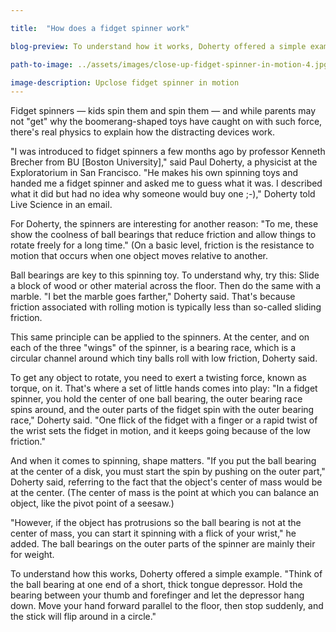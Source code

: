 ```yaml
---

title:  "How does a fidget spinner work"

blog-preview: To understand how it works, Doherty offered a simple example. "Think of the ball bearing at one end of a short, thick tongue depressor. Hold the bearing between your thumb and forefinger and

path-to-image: ../assets/images/close-up-fidget-spinner-in-motion-4.jpg

image-description: Upclose fidget spinner in motion
---
```


Fidget spinners ― kids spin them and spin them ― and while parents may not "get" why the boomerang-shaped toys have caught on with such force, there's real physics to explain how the distracting devices work.

"I was introduced to fidget spinners a few months ago by professor Kenneth Brecher from BU [Boston University]," said Paul Doherty, a physicist at the Exploratorium in San Francisco. "He makes his own spinning toys and handed me a fidget spinner and asked me to guess what it was. I described what it did but had no idea why someone would buy one ;-)," Doherty told Live Science in an email.

For Doherty, the spinners are interesting for another reason: "To me, these show the coolness of ball bearings that reduce friction and allow things to rotate freely for a long time." (On a basic level, friction is the resistance to motion that occurs when one object moves relative to another.

Ball bearings are key to this spinning toy. To understand why, try this: Slide a block of wood or other material across the floor. Then do the same with a marble. "I bet the marble goes farther," Doherty said. That's because friction associated with rolling motion is typically less than so-called sliding friction.

This same principle can be applied to the spinners. At the center, and on each of the three "wings" of the spinner, is a bearing race, which is a circular channel around which tiny balls roll with low friction, Doherty said. 

To get any object to rotate, you need to exert a twisting force, known as torque, on it. That's where a set of little hands comes into play: "In a fidget spinner, you hold the center of one ball bearing, the outer bearing race spins around, and the outer parts of the fidget spin with the outer bearing race," Doherty said. "One flick of the fidget with a finger or a rapid twist of the wrist sets the fidget in motion, and it keeps going because of the low friction."

And when it comes to spinning, shape matters. "If you put the ball bearing at the center of a disk, you must start the spin by pushing on the outer part," Doherty said, referring to the fact that the object's center of mass would be at the center. (The center of mass is the point at which you can balance an object, like the pivot point of a seesaw.)

"However, if the object has protrusions so the ball bearing is not at the center of mass, you can start it spinning with a flick of your wrist," he added. The ball bearings on the outer parts of the spinner are mainly their for weight.

To understand how this works, Doherty offered a simple example. "Think of the ball bearing at one end of a short, thick tongue depressor. Hold the bearing between your thumb and forefinger and let the depressor hang down. Move your hand forward parallel to the floor, then stop suddenly, and the stick will flip around in a circle."